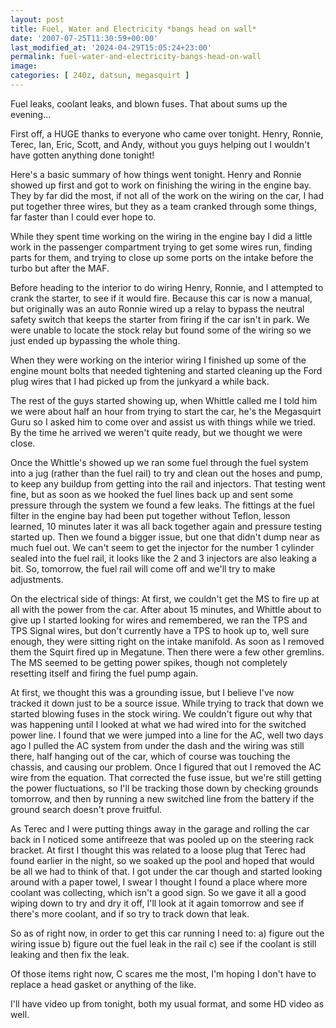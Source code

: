 ```yaml
---
layout: post
title: Fuel, Water and Electricity *bangs head on wall*
date: '2007-07-25T11:30:59+00:00'
last_modified_at: '2024-04-29T15:05:24+23:00'
permalink: fuel-water-and-electricity-bangs-head-on-wall
image: 
categories: [ 240z, datsun, megasquirt ]
---
```

Fuel leaks, coolant leaks, and blown fuses. That about sums up the evening...

First off, a HUGE thanks to everyone who came over tonight. Henry, Ronnie, Terec, Ian, Eric, Scott, and Andy, without you guys helping out I wouldn't have gotten anything done tonight!

Here's a basic summary of how things went tonight. Henry and Ronnie showed up first and got to work on finishing the wiring in the engine bay. They by far did the most, if not all of the work on the wiring on the car, I had put together three wires, but they as a team cranked through some things, far faster than I could ever hope to.

While they spent time working on the wiring in the engine bay I did a little work in the passenger compartment trying to get some wires run, finding parts for them, and trying to close up some ports on the intake before the turbo but after the MAF.

Before heading to the interior to do wiring Henry, Ronnie, and I attempted to crank the starter, to see if it would fire. Because this car is now a manual, but originally was an auto Ronnie wired up a relay to bypass the neutral safety switch that keeps the starter from firing if the car isn't in park. We were unable to locate the stock relay but found some of the wiring so we just ended up bypassing the whole thing.

When they were working on the interior wiring I finished up some of the engine mount bolts that needed tightening and started cleaning up the Ford plug wires that I had picked up from the junkyard a while back.

The rest of the guys started showing up, when Whittle called me I told him we were about half an hour from trying to start the car, he's the Megasquirt Guru so I asked him to come over and assist us with things while we tried. By the time he arrived we weren't quite ready, but we thought we were close.

Once the Whittle's showed up we ran some fuel through the fuel system into a jug (rather than the fuel rail) to try and clean out the hoses and pump, to keep any buildup from getting into the rail and injectors. That testing went fine, but as soon as we hooked the fuel lines back up and sent some pressure through the system we found a few leaks. The fittings at the fuel filter in the engine bay had been put together without Teflon, lesson learned, 10 minutes later it was all back together again and pressure testing started up. Then we found a bigger issue, but one that didn't dump near as much fuel out. We can't seem to get the injector for the number 1 cylinder sealed into the fuel rail, it looks like the 2 and 3 injectors are also leaking a bit. So, tomorrow, the fuel rail will come off and we'll try to make adjustments.

On the electrical side of things: At first, we couldn't get the MS to fire up at all with the power from the car. After about 15 minutes, and Whittle about to give up I started looking for wires and remembered, we ran the TPS and TPS Signal wires, but don't currently have a TPS to hook up to, well sure enough, they were sitting right on the intake manifold. As soon as I removed them the Squirt fired up in Megatune. Then there were a few other gremlins. The MS seemed to be getting power spikes, though not completely resetting itself and firing the fuel pump again.

At first, we thought this was a grounding issue, but I believe I've now tracked it down just to be a source issue. While trying to track that down we started blowing fuses in the stock wiring. We couldn't figure out why that was happening until I looked at what we had wired into for the switched power line. I found that we were jumped into a line for the AC, well two days ago I pulled the AC system from under the dash and the wiring was still there, half hanging out of the car, which of course was touching the chassis, and causing our problem. Once I figured that out I removed the AC wire from the equation. That corrected the fuse issue, but we're still getting the power fluctuations, so I'll be tracking those down by checking grounds tomorrow, and then by running a new switched line from the battery if the ground search doesn't prove fruitful.

As Terec and I were putting things away in the garage and rolling the car back in I noticed some antifreeze that was pooled up on the steering rack bracket. At first I thought this was related to a loose plug that Terec had found earlier in the night, so we soaked up the pool and hoped that would be all we had to think of that. I got under the car though and started looking around with a paper towel, I swear I thought I found a place where more coolant was collecting, which isn't a good sign. So we gave it all a good wiping down to try and dry it off, I'll look at it again tomorrow and see if there's more coolant, and if so try to track down that leak.

So as of right now, in order to get this car running I need to:
a) figure out the wiring issue
b) figure out the fuel leak in the rail
c) see if the coolant is still leaking and then fix the leak.

Of those items right now, C scares me the most, I'm hoping I don't have to replace a head gasket or anything of the like.

I'll have video up from tonight, both my usual format, and some HD video as well.

